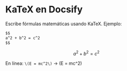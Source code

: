 # KaTeX en Docsify

Escribe fórmulas matemáticas usando KaTeX. Ejemplo:

```markdown
$$
a^2 + b^2 = c^2
$$
```

$$
a^2 + b^2 = c^2
$$

En línea: `\(E = mc^2\)` → \(E = mc^2\)
